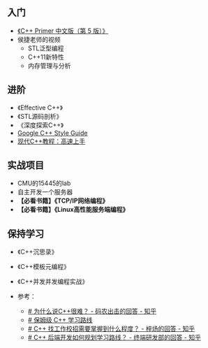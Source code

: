 ## 入门

- [《C++ Primer 中文版（第 5 版）》](C++%20Primer%20中文版（第%205%20版）.pdf)
- 侯捷老师的视频
	- STL泛型编程
	- C++11新特性
	- 内存管理与分析

## 进阶

- 《Effective C++》
- 《STL源码剖析》
- 《深度探索C++》
- [Google C++ Style Guide](https://google.github.io/styleguide/cppguide.html)
- [现代C++教程：高速上手](https://changkun.de/modern-cpp/)

## **实战项目**

- CMU的15445的lab
- 自主开发一个服务器
- **【必看书籍】《TCP/IP网络编程》**
- **【必看书籍】《Linux高性能服务端编程》**

## 保持学习
- 《C++沉思录》
- 《C++模板元编程》
- 《C++并发并发编程实战》

- 参考：
	- [# 为什么说C++很难？ - 码农出击的回答 - 知乎](https://www.zhihu.com/question/357354437/answer/2617331811)
	- [# 保姆级 C++ 学习路线](https://mp.weixin.qq.com/s/QCtQoIOg6_f1GX9rT8jG4Q)
	- [# C++ 找工作校招需要掌握到什么程度？ - 梓炀的回答 - 知乎](https://www.zhihu.com/question/585465188/answer/2928891679)
	- [# C++ 后端开发如何规划学习路线？ - 终端研发部的回答 - 知乎](https://www.zhihu.com/question/452409630/answer/3167010580)






